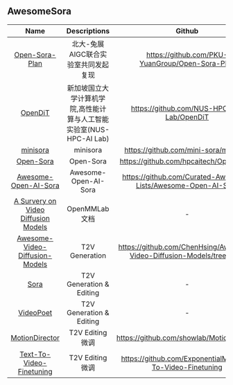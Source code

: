 ## AwesomeSora

| Name | Descriptions | Github|
|:-----:|:-----:|:-----:|
| [Open-Sora-Plan](https://github.com/PKU-YuanGroup/Open-Sora-Plan)  | 北大-兔展AIGC联合实验室共同发起复现 | https://github.com/PKU-YuanGroup/Open-Sora-Plan|
| [OpenDiT](https://github.com/NUS-HPC-AI-Lab/OpenDiT)  | 新加坡国立大学计算机学院,高性能计算与人工智能实验室(NUS-HPC-AI Lab) | https://github.com/NUS-HPC-AI-Lab/OpenDiT|
| [minisora](https://github.com/mini-sora/minisora)  | minisora | https://github.com/mini-sora/minisora|
| [Open-Sora](https://github.com/hpcaitech/Open-Sora)  | Open-Sora | https://github.com/hpcaitech/Open-Sora|
| [Awesome-Open-AI-Sora](https://github.com/Curated-Awesome-Lists/Awesome-Open-AI-Sora)  | Awesome-Open-AI-Sora | https://github.com/Curated-Awesome-Lists/Awesome-Open-AI-Sora|
| [A Survery on Video Diffusion Models](https://aicarrier.feishu.cn/file/Ds0BbCAo6oTazdxxo3Zciw1Nnne)  | OpenMMLab 文档 | -|
| [Awesome-Video-Diffusion-Models](https://github.com/ChenHsing/Awesome-Video-Diffusion-Models/tree/main)  | T2V Generation | https://github.com/ChenHsing/Awesome-Video-Diffusion-Models/tree/main|
| [Sora](https://openai.com/sora)  | T2V Generation & Editing | -|
| [VideoPoet](https://blog.research.google/2023/12/videopoet-large-language-model-for-zero.html)  | T2V Generation & Editing | -|
| [MotionDirector](https://github.com/showlab/MotionDirector)  | T2V Editing 微调 | https://github.com/showlab/MotionDirector|
| [Text-To-Video-Finetuning](https://github.com/ExponentialML/Text-To-Video-Finetuning)  | T2V Editing 微调| https://github.com/ExponentialML/Text-To-Video-Finetuning|

